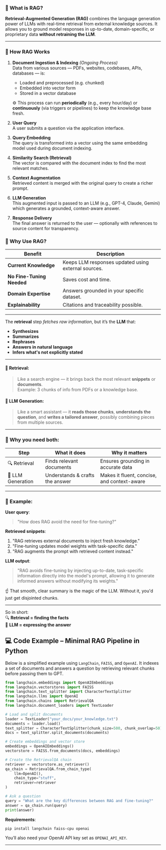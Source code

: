 ### 📌 What is RAG?

**Retrieval-Augmented Generation (RAG)** combines the language generation power of LLMs with real-time retrieval from external knowledge sources. It allows you to ground model responses in up-to-date, domain-specific, or proprietary data **without retraining the LLM**.

---

### 🚀 How RAG Works

1. **Document Ingestion & Indexing** *(Ongoing Process)*  
   Data from various sources — PDFs, websites, codebases, APIs, databases — is:
   - Loaded and preprocessed (e.g. chunked)
   - Embedded into vector form
   - Stored in a vector database

   ⚙️ This process can run **periodically** (e.g., every hour/day) or **continuously** (via triggers or pipelines) to keep the knowledge base fresh.

2. **User Query**  
   A user submits a question via the application interface.

3. **Query Embedding**  
   The query is transformed into a vector using the same embedding model used during document indexing.

4. **Similarity Search (Retrieval)**  
   The vector is compared with the document index to find the most relevant matches.

5. **Context Augmentation**  
   Retrieved content is merged with the original query to create a richer prompt.

6. **LLM Generation**  
   This augmented input is passed to an LLM (e.g., GPT-4, Claude, Gemini) which generates a grounded, context-aware answer.

7. **Response Delivery**  
   The final answer is returned to the user — optionally with references to source content for transparency.


### 🧠 Why Use RAG?

| Benefit            | Description |
|--------------------|-------------|
| **Current Knowledge** | Keeps LLM responses updated using external sources. |
| **No Fine-Tuning Needed** | Saves cost and time. |
| **Domain Expertise** | Answers grounded in your specific dataset. |
| **Explainability** | Citations and traceability possible. |

---

The **retrieval** step *fetches raw information*, but it’s the **LLM** that:
- **Synthesizes**
- **Summarizes**
- **Rephrases**
- **Answers in natural language**
- **Infers what's not explicitly stated**

---

#### 🔹 Retrieval:
> Like a search engine — it brings back the most relevant **snippets** or **documents**.  
> Example: 3 chunks of info from PDFs or a knowledge base.

#### 🤖 LLM Generation:
> Like a smart assistant — it **reads those chunks**, **understands the question**, and **writes a tailored answer**, possibly combining pieces from multiple sources.

---

### 🧩 Why you need both:

| Step            | What it does                  | Why it matters                  |
|-----------------|-------------------------------|---------------------------------|
| 🔍 Retrieval     | Finds relevant documents       | Ensures grounding in accurate data |
| 🤖 LLM Generation | Understands & crafts the answer | Makes it fluent, concise, and context-aware |

---

### 📌 Example:

**User query**:  
> "How does RAG avoid the need for fine-tuning?"

**Retrieved snippets**:
1. "RAG retrieves external documents to inject fresh knowledge."
2. "Fine-tuning updates model weights with task-specific data."
3. "RAG augments the prompt with retrieved content instead."

**LLM output**:  
> "RAG avoids fine-tuning by injecting up-to-date, task-specific information directly into the model's prompt, allowing it to generate informed answers without modifying its weights."

☝️ That smooth, clear summary is the magic of the LLM. Without it, you'd just get disjointed chunks.

---

So in short:  
🔍 **Retrieval = finding the facts**  
🤖 **LLM = expressing the answer**

## 💻 Code Example – Minimal RAG Pipeline in Python

Below is a simplified example using `LangChain`, `FAISS`, and `OpenAI`. It indexes a set of documents and answers a question by retrieving relevant chunks before passing them to GPT.

```python
from langchain.embeddings import OpenAIEmbeddings
from langchain.vectorstores import FAISS
from langchain.text_splitter import CharacterTextSplitter
from langchain.llms import OpenAI
from langchain.chains import RetrievalQA
from langchain.document_loaders import TextLoader

# Load and split documents
loader = TextLoader("your_docs/your_knowledge.txt")
documents = loader.load()
text_splitter = CharacterTextSplitter(chunk_size=500, chunk_overlap=50)
docs = text_splitter.split_documents(documents)

# Create embeddings and vector store
embeddings = OpenAIEmbeddings()
vectorstore = FAISS.from_documents(docs, embeddings)

# Create the RetrievalQA chain
retriever = vectorstore.as_retriever()
qa_chain = RetrievalQA.from_chain_type(
    llm=OpenAI(),
    chain_type="stuff",
    retriever=retriever
)

# Ask a question
query = "What are the key differences between RAG and fine-tuning?"
answer = qa_chain.run(query)
print(answer)
```

**Requirements**:
```bash
pip install langchain faiss-cpu openai
```

You’ll also need your OpenAI API key set as `OPENAI_API_KEY`.

---
